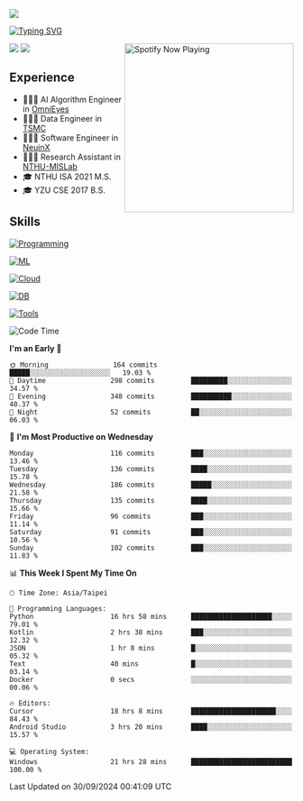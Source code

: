![](https://komarev.com/ghpvc/?username=peter0512lee&color=ff69b4)

[![Typing SVG](https://readme-typing-svg.herokuapp.com?color=F742BA&size=20&lines=Hi!+I'm+JYL)](https://git.io/typing-svg)

[<img src="https://spotify-now-playing.peter0512lee.vercel.app/api/spotify-playing" alt="Spotify Now Playing" width="300" align="right" />](https://open.spotify.com/user/21iyoswqgnkoe7peuesmqnhgy)

![](https://leetcard.jacoblin.cool/peter0512lee?theme=dark)
![](https://github-readme-activity-graph.vercel.app/graph?username=peter0512lee&theme=github)

## Experience
- 🧑🏻‍💻 AI Algorithm Engineer in [OmniEyes](https://www.theomnieyes.com/)
- 🧑🏻‍💻 Data Engineer in [TSMC](https://www.tsmc.com/)
- 🧑🏻‍💻 Software Engineer in [NeuinX](https://neuinx.com/)
- 🧑🏻‍💻 Research Assistant in [NTHU-MISLab](https://mislab.cs.nthu.edu.tw/)
- 🎓 NTHU ISA 2021 M.S.
- 🎓 YZU CSE 2017 B.S.

## Skills
[![Programming](https://skillicons.dev/icons?i=cpp,py,kotlin)](https://skillicons.dev)

[![ML](https://skillicons.dev/icons?i=pytorch,opencv,sklearn)](https://skillicons.dev)

<!-- [![Web](https://skillicons.dev/icons?i=html,css,react,tailwind,nodejs,vite)](https://skillicons.dev) -->

[![Cloud](https://skillicons.dev/icons?i=aws,azure,docker,k8s)](https://skillicons.dev)

[![DB](https://skillicons.dev/icons?i=postgresql,firebase,sqlite,mongodb)](https://skillicons.dev)

[![Tools](https://skillicons.dev/icons?i=git,github,githubactions,vscode,postman,anaconda,androidstudio)](https://skillicons.dev)

<!--
<table><tr><td valign="top" width="50%">

<img src="https://github-readme-stats-sigma-five.vercel.app/api?username=peter0512lee&hide_border=true&show_icons=true&locale=en&layout=compact&theme=dracula" align="left" style="width: 100%" />

</td><td valign="top" width="50%">

<img src="https://github-readme-stats-sigma-five.vercel.app/api/top-langs?username=peter0512lee&hide_border=true&show_icons=true&locale=en&layout=compact&theme=dracula" align="left" style="width: 100%" />

</td></tr></table>  
-->

<!--START_SECTION:waka-->
![Code Time](http://img.shields.io/badge/Code%20Time-1%2C310%20hrs%202%20mins-blue)

**I'm an Early 🐤** 

```text
🌞 Morning                164 commits         █████░░░░░░░░░░░░░░░░░░░░   19.03 % 
🌆 Daytime                298 commits         █████████░░░░░░░░░░░░░░░░   34.57 % 
🌃 Evening                348 commits         ██████████░░░░░░░░░░░░░░░   40.37 % 
🌙 Night                  52 commits          ██░░░░░░░░░░░░░░░░░░░░░░░   06.03 % 
```
📅 **I'm Most Productive on Wednesday** 

```text
Monday                   116 commits         ███░░░░░░░░░░░░░░░░░░░░░░   13.46 % 
Tuesday                  136 commits         ████░░░░░░░░░░░░░░░░░░░░░   15.78 % 
Wednesday                186 commits         █████░░░░░░░░░░░░░░░░░░░░   21.58 % 
Thursday                 135 commits         ████░░░░░░░░░░░░░░░░░░░░░   15.66 % 
Friday                   96 commits          ███░░░░░░░░░░░░░░░░░░░░░░   11.14 % 
Saturday                 91 commits          ███░░░░░░░░░░░░░░░░░░░░░░   10.56 % 
Sunday                   102 commits         ███░░░░░░░░░░░░░░░░░░░░░░   11.83 % 
```


📊 **This Week I Spent My Time On** 

```text
🕑︎ Time Zone: Asia/Taipei

💬 Programming Languages: 
Python                   16 hrs 58 mins      ████████████████████░░░░░   79.01 % 
Kotlin                   2 hrs 38 mins       ███░░░░░░░░░░░░░░░░░░░░░░   12.32 % 
JSON                     1 hr 8 mins         █░░░░░░░░░░░░░░░░░░░░░░░░   05.32 % 
Text                     40 mins             █░░░░░░░░░░░░░░░░░░░░░░░░   03.14 % 
Docker                   0 secs              ░░░░░░░░░░░░░░░░░░░░░░░░░   00.06 % 

🔥 Editors: 
Cursor                   18 hrs 8 mins       █████████████████████░░░░   84.43 % 
Android Studio           3 hrs 20 mins       ████░░░░░░░░░░░░░░░░░░░░░   15.57 % 

💻 Operating System: 
Windows                  21 hrs 28 mins      █████████████████████████   100.00 % 
```


 Last Updated on 30/09/2024 00:41:09 UTC
<!--END_SECTION:waka-->


<!--
**peter0512lee/peter0512lee** is a ✨ _special_ ✨ repository because its `README.md` (this file) appears on your GitHub profile.

